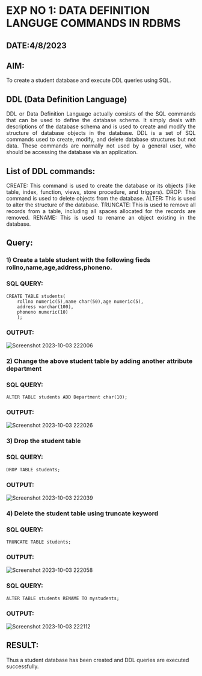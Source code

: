 # EXP NO 1: DATA DEFINITION LANGUGE COMMANDS IN RDBMS
## DATE:4/8/2023
## AIM:
To create a student database and execute DDL queries using SQL.


## DDL (Data Definition Language)
<div align="justify">
DDL or Data Definition Language actually consists of the SQL commands that can be used to define the database schema. It simply deals with descriptions of the database schema and is used to create and modify the structure of database objects in the database. DDL is a set of SQL commands used to create, modify, and delete database structures but not data. These commands are normally not used by a general user, who should be accessing the database via an application.
</div>
 
## List of DDL commands: 
<div align="justify">
CREATE: This command is used to create the database or its objects (like table, index, function, views, store procedure, and triggers).
DROP: This command is used to delete objects from the database.
ALTER: This is used to alter the structure of the database.
TRUNCATE: This is used to remove all records from a table, including all spaces allocated for the records are removed.
RENAME: This is used to rename an object existing in the database.
</div>

## Query:
### 1) Create a table student with the following fieds rollno,name,age,address,phoneno.

### SQL QUERY: 
```
CREATE TABLE students(
    rollno numeric(5),name char(50),age numeric(5),
    address varchar(100),
    phoneno numeric(10)
    );
```

### OUTPUT:

![Screenshot 2023-10-03 222006](https://github.com/Priyadharshini-Er/G2_DBMS/assets/119558093/94b9b412-7662-4d5f-9b5a-35dc0cdcb33d)

### 2) Change the above student table by adding another attribute department

### SQL QUERY: 
```
ALTER TABLE students ADD Department char(10);
```

### OUTPUT:

![Screenshot 2023-10-03 222026](https://github.com/Priyadharshini-Er/G2_DBMS/assets/119558093/e1602b3d-6792-46f7-b087-ea5bfb68e21b)

### 3) Drop the student table
 
### SQL QUERY: 
```
DROP TABLE students;
```
### OUTPUT:

![Screenshot 2023-10-03 222039](https://github.com/Priyadharshini-Er/G2_DBMS/assets/119558093/41336be2-43f2-4b0a-8ca2-66c4e9691c38)

### 4) Delete the student table using truncate keyword

### SQL QUERY: 
```
TRUNCATE TABLE students;
```

### OUTPUT:


![Screenshot 2023-10-03 222058](https://github.com/Priyadharshini-Er/G2_DBMS/assets/119558093/a9c38022-ebbd-4f43-8b0d-0ae2bba70059)

### SQL QUERY:
```
ALTER TABLE students RENAME TO mystudents;
```
### OUTPUT:
![Screenshot 2023-10-03 222112](https://github.com/Priyadharshini-Er/G2_DBMS/assets/119558093/a1089165-ee98-4a70-8bed-e916806fde88)
## RESULT:
Thus a student database has been created and DDL queries are executed successfully.
